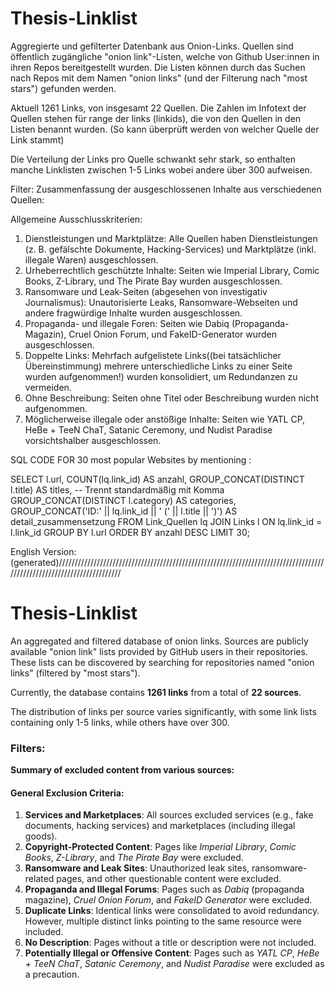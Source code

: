 # Thesis-Linklist
Aggregierte und gefilterter Datenbank aus Onion-Links. Quellen sind öffentlich zugängliche "onion link"-Listen, welche von Github User:innen in ihren Repos bereitgestellt wurden.
Die Listen können durch das Suchen nach Repos mit dem Namen "onion links" (und der Filterung nach "most stars") gefunden werden.

Aktuell 1261 Links, von insgesamt 22 Quellen.
Die Zahlen im Infotext der Quellen stehen für range der links (linkids), die von den Quellen in den Listen benannt wurden. (So kann überprüft werden von welcher Quelle der Link stammt)

Die Verteilung der Links pro Quelle schwankt sehr stark, so enthalten manche Linklisten zwischen 1-5 Links wobei andere über 300 aufweisen. 

Filter:
Zusammenfassung der ausgeschlossenen Inhalte aus verschiedenen Quellen:

Allgemeine Ausschlusskriterien:

1. Dienstleistungen und Marktplätze: Alle Quellen haben Dienstleistungen (z. B. gefälschte Dokumente, Hacking-Services) und Marktplätze (inkl. illegale Waren) ausgeschlossen.
2. Urheberrechtlich geschützte Inhalte: Seiten wie Imperial Library, Comic Books, Z-Library, und The Pirate Bay wurden ausgeschlossen.
3. Ransomware und Leak-Seiten (abgesehen von investigativ Journalismus): Unautorisierte Leaks, Ransomware-Webseiten und andere fragwürdige Inhalte wurden ausgeschlossen.
4. Propaganda- und illegale Foren: Seiten wie Dabiq (Propaganda-Magazin), Cruel Onion Forum, und FakeID-Generator wurden ausgeschlossen.
5. Doppelte Links: Mehrfach aufgelistete Links((bei tatsächlicher Übereinstimmung) mehrere unterschiedliche Links zu einer Seite wurden aufgenommen!) wurden konsolidiert, um Redundanzen zu vermeiden.
6. Ohne Beschreibung: Seiten ohne Titel oder Beschreibung wurden nicht aufgenommen.
7. Möglicherweise illegale oder anstößige Inhalte: Seiten wie YATL CP, HeBe + TeeN ChaT, Satanic Ceremony, und Nudist Paradise vorsichtshalber ausgeschlossen.

SQL CODE FOR 30 most popular Websites by mentioning :

SELECT 
    l.url,
    COUNT(lq.link_id) AS anzahl,
    GROUP_CONCAT(DISTINCT l.title) AS titles, -- Trennt standardmäßig mit Komma
    GROUP_CONCAT(DISTINCT l.category) AS categories,
    GROUP_CONCAT('ID:' || lq.link_id || ' (' || l.title || ')') AS detail_zusammensetzung
FROM Link_Quellen lq
JOIN Links l ON lq.link_id = l.link_id
GROUP BY l.url
ORDER BY anzahl DESC
LIMIT 30;






English Version:(generated)///////////////////////////////////////////////////////////////////////////////////////////////////////////////////////
# Thesis-Linklist

An aggregated and filtered database of onion links. Sources are publicly available "onion link" lists provided by GitHub users in their repositories.  
These lists can be discovered by searching for repositories named "onion links" (filtered by "most stars").

Currently, the database contains **1261 links** from a total of **22 sources**.

The distribution of links per source varies significantly, with some link lists containing only 1-5 links, while others have over 300.

### Filters:  
**Summary of excluded content from various sources:**

#### General Exclusion Criteria:
1. **Services and Marketplaces**: All sources excluded services (e.g., fake documents, hacking services) and marketplaces (including illegal goods).  
2. **Copyright-Protected Content**: Pages like *Imperial Library*, *Comic Books*, *Z-Library*, and *The Pirate Bay* were excluded.  
3. **Ransomware and Leak Sites**: Unauthorized leak sites, ransomware-related pages, and other questionable content were excluded.  
4. **Propaganda and Illegal Forums**: Pages such as *Dabiq* (propaganda magazine), *Cruel Onion Forum*, and *FakeID Generator* were excluded.  
5. **Duplicate Links**: Identical links were consolidated to avoid redundancy. However, multiple distinct links pointing to the same resource were included.  
6. **No Description**: Pages without a title or description were not included.  
7. **Potentially Illegal or Offensive Content**: Pages such as *YATL CP*, *HeBe + TeeN ChaT*, *Satanic Ceremony*, and *Nudist Paradise* were excluded as a precaution.  
